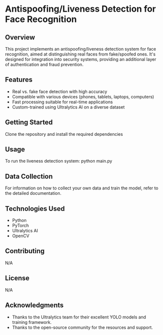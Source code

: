 # Antispoofing/Liveness Detection for Face Recognition

## Overview
This project implements an antispoofing/liveness detection system for face recognition, aimed at distinguishing real faces from fake/spoofed ones. 
It's designed for integration into security systems, providing an additional layer of authentication and fraud prevention.

## Features
- Real vs. fake face detection with high accuracy
- Compatible with various devices (phones, tablets, laptops, computers)
- Fast processing suitable for real-time applications
- Custom-trained using Ultralytics AI on a diverse dataset

## Getting Started
Clone the repository and install the required dependencies

## Usage
To run the liveness detection system:
python main.py


## Data Collection
For information on how to collect your own data and train the model, refer to the detailed documentation.

## Technologies Used
- Python
- PyTorch
- Ultralytics AI
- OpenCV

## Contributing
N/A

## License
N/A

## Acknowledgments
- Thanks to the Ultralytics team for their excellent YOLO models and training framework.
- Thanks to the open-source community for the resources and support.
